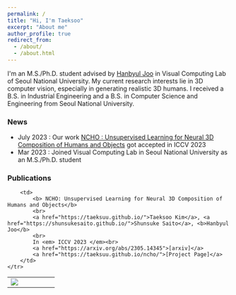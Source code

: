 ```yaml
---
permalink: /
title: "Hi, I'm Taeksoo"
excerpt: "About me"
author_profile: true
redirect_from: 
  - /about/
  - /about.html
---
```



I'm an M.S./Ph.D. student advised by [Hanbyul Joo](https://jhugestar.github.io) in Visual Computing Lab of Seoul National University. My current research interests lie in 3D computer vision, especially in generating realistic 3D humans. I received a B.S. in Industrial Engineering and a B.S. in Computer Science and Engineering from Seoul National University. 



### News
- July 2023 : Our work [NCHO : Unsupervised Learning for Neural 3D Composition of Humans and Objects](https://taeksuu.github.io/ncho/) got accepted in ICCV 2023
- Mar 2023 : Joined Visual Computing Lab in Seoul National University as an M.S./Ph.D. student


### Publications
<table cellspacing="15">
	<tr>
		<td width="30%">
		<img style="max-height: 300px; max-width: 250px;" src="https://taeksuu.github.io/ncho/static/images/teaser.png" border="0">
		</td>

		<td>
			<b> NCHO: Unsupervised Learning for Neural 3D Composition of Humans and Objects</b>
			<br>
			<a href="https://taeksuu.github.io/">Taeksoo Kim</a>, <a href="https://shunsukesaito.github.io/">Shunsuke Saito</a>, <b>Hanbyul Joo</b>
			<br>
			In <em> ICCV 2023 </em><br>
			<a href="https://arxiv.org/abs/2305.14345">[arxiv]</a>
			<a href="https://taeksuu.github.io/ncho/">[Project Page]</a>
		</td>
	</tr>
 </table>
